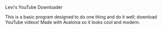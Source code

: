 Levi's YouTube Downloader

This is a basic program designed to do one thing and do it well; download YouTube videos! Made with Avalonia so it looks cool and modern.
